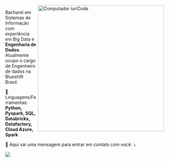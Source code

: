 <img src="https://raw.githubusercontent.com/MicaelliMedeiros/micaellimedeiros/master/image/computer-illustration.png" min-width="400px" max-width="400px" width="400px" align="right" alt="Computador iuriCode">

<p align="left"> 
  Bacharel em Sistemas de Informação com experiência em Big Data e<strong> Engenharia de Dados</strong>. Atualmente ocupo o cargo de Engenheiro de dados na Blueshift Brasil.
</p>

<p align="left">
  🦄 Linguagens/Ferramentas: <strong>Python, Pyspark, SQL, Databricks, Datafactory, Cloud Azure, Spark</strong>
</p>

<p align="left">
  💌 Aqui vai uma mensagem para entrar em contato com você: ⤵️
</p>

<p align="left">
  <a href="https://www.linkedin.com/in/felipe-coelho-ba3a00179/" alt="Linkedin">
  <img src="https://img.shields.io/badge/-Linkedin-0e76a8?style=flat-square&logo=Linkedin&logoColor=white&link=LINK-DO-SEU-LINKEDIN" /></a>
</p>  
